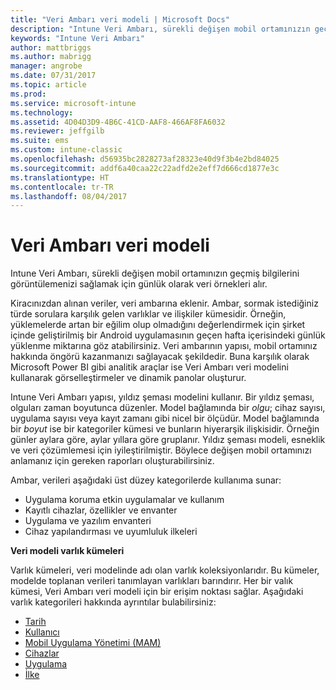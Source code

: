 ```yaml
---
title: "Veri Ambarı veri modeli | Microsoft Docs"
description: "Intune Veri Ambarı, sürekli değişen mobil ortamınızın geçmiş bilgilerini görüntülemenizi sağlamak için günlük olarak veri örnekleri alır."
keywords: "Intune Veri Ambarı"
author: mattbriggs
ms.author: mabrigg
manager: angrobe
ms.date: 07/31/2017
ms.topic: article
ms.prod: 
ms.service: microsoft-intune
ms.technology: 
ms.assetid: 4D04D3D9-4B6C-41CD-AAF8-466AF8FA6032
ms.reviewer: jeffgilb
ms.suite: ems
ms.custom: intune-classic
ms.openlocfilehash: d56935bc2828273af28323e40d9f3b4e2bd84025
ms.sourcegitcommit: addf6a40caa22c22adfd2e2eff7d666cd1877e3c
ms.translationtype: HT
ms.contentlocale: tr-TR
ms.lasthandoff: 08/04/2017
---
```

# <a name="data-warehouse-data-model"></a>Veri Ambarı veri modeli

Intune Veri Ambarı, sürekli değişen mobil ortamınızın geçmiş bilgilerini görüntülemenizi sağlamak için günlük olarak veri örnekleri alır.

Kiracınızdan alınan veriler, veri ambarına eklenir. Ambar, sormak istediğiniz türde sorulara karşılık gelen varlıklar ve ilişkiler kümesidir. Örneğin, yüklemelerde artan bir eğilim olup olmadığını değerlendirmek için şirket içinde geliştirilmiş bir Android uygulamasının geçen hafta içerisindeki günlük yüklenme miktarına göz atabilirsiniz. Veri ambarının yapısı, mobil ortamınız hakkında öngörü kazanmanızı sağlayacak şekildedir. Buna karşılık olarak Microsoft Power BI gibi analitik araçlar ise Veri Ambarı veri modelini kullanarak görselleştirmeler ve dinamik panolar oluşturur.

Intune Veri Ambarı yapısı, yıldız şeması modelini kullanır. Bir yıldız şeması, olguları zaman boyutunca düzenler. Model bağlamında bir *olgu*; cihaz sayısı, uygulama sayısı veya kayıt zamanı gibi nicel bir ölçüdür. Model bağlamında bir *boyut* ise bir kategoriler kümesi ve bunların hiyerarşik ilişkisidir. Örneğin günler aylara göre, aylar yıllara göre gruplanır. Yıldız şeması modeli, esneklik ve veri çözümlemesi için iyileştirilmiştir. Böylece değişen mobil ortamınızı anlamanız için gereken raporları oluşturabilirsiniz.

Ambar, verileri aşağıdaki üst düzey kategorilerde kullanıma sunar:
  -  Uygulama koruma etkin uygulamalar ve kullanım
  -  Kayıtlı cihazlar, özellikler ve envanter
  -  Uygulama ve yazılım envanteri
  -  Cihaz yapılandırması ve uyumluluk ilkeleri

**Veri modeli varlık kümeleri**

Varlık kümeleri, veri modelinde adı olan varlık koleksiyonlarıdır. Bu kümeler, modelde toplanan verileri tanımlayan varlıkları barındırır. Her bir valık kümesi, Veri Ambarı veri modeli için bir erişim noktası sağlar. Aşağıdaki varlık kategorileri hakkında ayrıntılar bulabilirsiniz:

  -  [Tarih](reports-ref-date.md)
  -  [Kullanıcı](reports-ref-user.md)
  -  [Mobil Uygulama Yönetimi (MAM)](reports-ref-mobile-app-management.md)
  -  [Cihazlar](reports-ref-devices.md)
  -  [Uygulama](reports-ref-application.md)
  -  [İlke](reports-ref-policy.md)

<!-- ## Data Model relationships

For more information on the relationships in the data model, see [Relationships of Entities](). -->